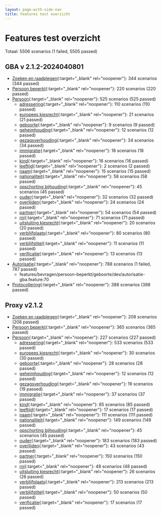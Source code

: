 ```yaml
---
layout: page-with-side-nav
title: Features test overzicht
---
```

# Features test overzicht

Totaal: 5506 scenarios (1 failed, 5505 passed)

## GBA v    2.1.2-2024040801

- [Zoeken en raadplegen](./test-report-zoeken-en-raadplegen-gba.html){:target="_blank" rel="noopener"}: 344 scenarios (344 passed)
- [Persoon beperkt](./test-report-persoon-beperkt-gba.html){:target="_blank" rel="noopener"}: 220 scenarios (220 passed)
- [Persoon](./test-report-persoon-gba.html){:target="_blank" rel="noopener"}: 525 scenarios (525 passed)
  - [adressering](./test-report-persoon-adressering-gba.html){:target="_blank" rel="noopener"}: 110 scenarios (110 passed)
  - [europees kiesrecht](./test-report-persoon-europees-kiesrecht-gba.html){:target="_blank" rel="noopener"}: 21 scenarios (21 passed)
  - [geboorte](./test-report-persoon-geboorte-gba.html){:target="_blank" rel="noopener"}: 9 scenarios (9 passed)
  - [geheimhouding](./test-report-persoon-geheimhouding-gba.html){:target="_blank" rel="noopener"}: 12 scenarios (12 passed)
  - [gezagsverhouding](./test-report-persoon-gezagsverhouding-gba.html){:target="_blank" rel="noopener"}: 34 scenarios (34 passed)
  - [immigratie](./test-report-persoon-immigratie-gba.html){:target="_blank" rel="noopener"}: 18 scenarios (18 passed)
  - [kind](./test-report-persoon-kind-gba.html){:target="_blank" rel="noopener"}: 16 scenarios (16 passed)
  - [leeftijd](./test-report-persoon-leeftijd-gba.html){:target="_blank" rel="noopener"}: 2 scenarios (2 passed)
  - [naam](./test-report-persoon-naam-gba.html){:target="_blank" rel="noopener"}: 15 scenarios (15 passed)
  - [nationaliteit](./test-report-persoon-nationaliteit-gba.html){:target="_blank" rel="noopener"}: 58 scenarios (58 passed)
  - [opschorting bijhouding](./test-report-persoon-opschorting-bijhouding-gba.html){:target="_blank" rel="noopener"}: 45 scenarios (45 passed)
  - [ouder](./test-report-persoon-ouder-gba.html){:target="_blank" rel="noopener"}: 32 scenarios (32 passed)
  - [overlijden](./test-report-persoon-overlijden-gba.html){:target="_blank" rel="noopener"}: 24 scenarios (24 passed)
  - [partner](./test-report-persoon-partner-gba.html){:target="_blank" rel="noopener"}: 54 scenarios (54 passed)
  - [rni](./test-report-persoon-rni-gba.html){:target="_blank" rel="noopener"}: 71 scenarios (71 passed)
  - [uitsluiting kiesrecht](./test-report-persoon-uitsluiting-kiesrecht-gba.html){:target="_blank" rel="noopener"}: 20 scenarios (20 passed)
  - [verblijfplaats](./test-report-persoon-verblijfplaats-gba.html){:target="_blank" rel="noopener"}: 80 scenarios (80 passed)
  - [verblijfstitel](./test-report-persoon-verblijfstitel-gba.html){:target="_blank" rel="noopener"}: 11 scenarios (11 passed)
  - [verificatie](./test-report-persoon-verificatie-gba.html){:target="_blank" rel="noopener"}: 13 scenarios (13 passed)
- [Autorisatie](./test-report-autorisatie-gba.html){:target="_blank" rel="noopener"}: 788 scenarios (1 failed, 787 passed)
    - features/bevragen/persoon-beperkt/geboorte/dev/autorisatie-gba.feature:70
- [Protocollering](./test-report-protocollering-gba.html){:target="_blank" rel="noopener"}: 388 scenarios (388 passed)


## Proxy v2.1.2

- [Zoeken en raadplegen](./test-report-zoeken-en-raadplegen.html){:target="_blank" rel="noopener"}: 208 scenarios (208 passed)
- [Persoon beperkt](./test-report-persoon-beperkt.html){:target="_blank" rel="noopener"}: 365 scenarios (365 passed)
- [Persoon](./test-report-persoon.html){:target="_blank" rel="noopener"}: 227 scenarios (227 passed)
  - [adressering](./test-report-persoon-adressering.html){:target="_blank" rel="noopener"}: 533 scenarios (533 passed)
  - [europees kiesrecht](./test-report-persoon-europees-kiesrecht.html){:target="_blank" rel="noopener"}: 30 scenarios (30 passed)
  - [geboorte](./test-report-persoon-geboorte.html){:target="_blank" rel="noopener"}: 28 scenarios (28 passed)
  - [geheimhouding](./test-report-persoon-geheimhouding.html){:target="_blank" rel="noopener"}: 12 scenarios (12 passed)
  - [gezagsverhouding](./test-report-persoon-gezagsverhouding.html){:target="_blank" rel="noopener"}: 19 scenarios (19 passed)
  - [immigratie](./test-report-persoon-immigratie.html){:target="_blank" rel="noopener"}: 37 scenarios (37 passed)
  - [kind](./test-report-persoon-kind.html){:target="_blank" rel="noopener"}: 85 scenarios (85 passed)
  - [leeftijd](./test-report-persoon-leeftijd.html){:target="_blank" rel="noopener"}: 17 scenarios (17 passed)
  - [naam](./test-report-persoon-naam.html){:target="_blank" rel="noopener"}: 111 scenarios (111 passed)
  - [nationaliteit](./test-report-persoon-nationaliteit.html){:target="_blank" rel="noopener"}: 149 scenarios (149 passed)
  - [opschorting bijhouding](./test-report-persoon-opschorting-bijhouding.html){:target="_blank" rel="noopener"}: 45 scenarios (45 passed)
  - [ouder](./test-report-persoon-ouder.html){:target="_blank" rel="noopener"}: 183 scenarios (183 passed)
  - [overlijden](./test-report-persoon-overlijden.html){:target="_blank" rel="noopener"}: 43 scenarios (43 passed)
  - [partner](./test-report-persoon-partner.html){:target="_blank" rel="noopener"}: 150 scenarios (150 passed)
  - [rni](./test-report-persoon-rni.html){:target="_blank" rel="noopener"}: 48 scenarios (48 passed)
  - [uitsluiting kiesrecht](./test-report-persoon-uitsluiting-kiesrecht.html){:target="_blank" rel="noopener"}: 26 scenarios (26 passed)
  - [verblijfplaats](./test-report-persoon-verblijfplaats.html){:target="_blank" rel="noopener"}: 213 scenarios (213 passed)
  - [verblijfstitel](./test-report-persoon-verblijfstitel.html){:target="_blank" rel="noopener"}: 50 scenarios (50 passed)
  - [verificatie](./test-report-persoon-verificatie.html){:target="_blank" rel="noopener"}: 17 scenarios (17 passed)
